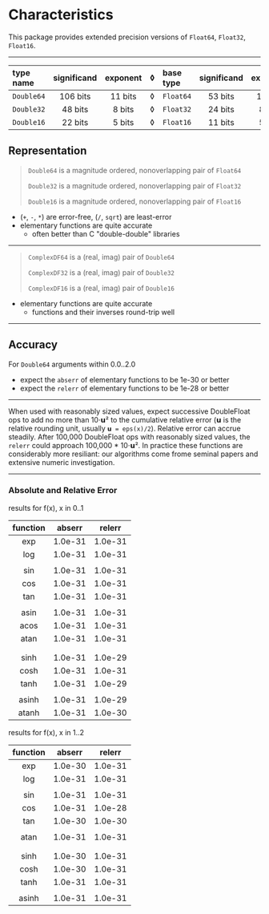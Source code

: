 # Characteristics

This package provides extended precision versions of `Float64`, `Float32`, `Float16`.

----

| type name  | significand | exponent | ◊ | base type | significand | exponent |
|:-----------|:-----------:|:--------:|:-:|:----------|:-----------:|:--------:|
| `Double64` |  106 bits   | 11 bits  | ◊ | `Float64` |   53 bits   | 11 bits  |
| `Double32` |   48 bits   |  8 bits  | ◊ | `Float32` |   24 bits   |  8 bits  |
| `Double16` |   22 bits   |  5 bits  | ◊ | `Float16` |   11 bits   |  5 bits  |

## Representation


> `Double64` is a magnitude ordered, nonoverlapping pair of `Float64`
>
> `Double32` is a magnitude ordered, nonoverlapping pair of `Float32`
>
> `Double16` is a magnitude ordered, nonoverlapping pair of `Float16`

- (`+`, `-`, `*`) are error-free, (`/`, `sqrt`) are least-error
- elementary functions are quite accurate
    - often better than C "double-double" libraries

----

> `ComplexDF64` is a (real, imag) pair of `Double64`
>
> `ComplexDF32` is a (real, imag) pair of `Double32`
>
> `ComplexDF16` is a (real, imag) pair of `Double16`

- elementary functions are quite accurate
    - functions and their inverses round-trip well

----
## Accuracy

For `Double64` arguments within 0.0..2.0

- expect the `abserr` of elementary functions to be 1e-30 or better
- expect the `relerr` of elementary functions to be 1e-28 or better

----

When used with reasonably sized values, expect successive DoubleFloat ops to add no more than 10⋅𝘂²
to the cumulative relative error (𝘂 is the relative rounding unit, usually `𝘂 = eps(x)/2`).
Relative error can accrue steadily. After 100,000 DoubleFloat ops with reasonably sized values,
the `relerr` could approach 100,000 * 10⋅𝘂². In practice these functions are considerably
more resiliant: our algorithms come frome seminal papers and extensive numeric investigation.

----

### Absolute and Relative Error



results for f(x), x in 0..1
 

| function |   abserr   |   relerr   |
|:--------:|:----------:|:----------:|
|   exp    |  1.0e-31   |   1.0e-31  |
|   log    |  1.0e-31   |   1.0e-31  |
|          |            |            |
|   sin    |  1.0e-31   |   1.0e-31  |
|   cos    |  1.0e-31   |   1.0e-31  |
|   tan    |  1.0e-31   |   1.0e-31  |
|          |            |            |
|  asin    |  1.0e-31   |   1.0e-31  |
|  acos    |  1.0e-31   |   1.0e-31  |
|  atan    |  1.0e-31   |   1.0e-31  |
|          |            |            |
|          |            |            |
|   sinh   |  1.0e-31   |   1.0e-29  |
|   cosh   |  1.0e-31   |   1.0e-31  |
|   tanh   |  1.0e-31   |   1.0e-29  |
|          |            |            |
|  asinh   |  1.0e-31   |   1.0e-29  |
|  atanh   |  1.0e-31   |   1.0e-30  |


results for f(x), x in 1..2
 

| function |   abserr   |   relerr   |
|:--------:|:----------:|:----------:|
|   exp    |  1.0e-30   |   1.0e-31  |
|   log    |  1.0e-31   |   1.0e-31  |
|          |            |            |
|   sin    |  1.0e-31   |   1.0e-31  |
|   cos    |  1.0e-31   |   1.0e-28  |
|   tan    |  1.0e-30   |   1.0e-30  | 
|          |            |            |
|  atan    |  1.0e-31   |   1.0e-31  |
|          |            |            |
|          |            |            |
|   sinh   |  1.0e-30   |   1.0e-31  |
|   cosh   |  1.0e-30   |   1.0e-31  |
|   tanh   |  1.0e-31   |   1.0e-31  |
|          |            |            |
|  asinh   |  1.0e-31   |   1.0e-31  |
